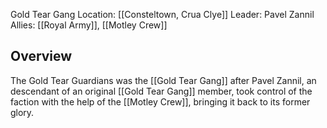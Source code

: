 Gold Tear Gang
Location: [[Consteltown, Crua Clye]]
Leader: Pavel Zannil
Allies: [[Royal Army]], [[Motley Crew]]

## Overview
The Gold Tear Guardians was the [[Gold Tear Gang]] after Pavel Zannil, an descendant of an original [[Gold Tear Gang]] member, took control of the faction with the help of the [[Motley Crew]], bringing it back to its former glory.